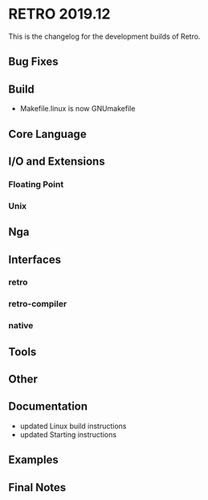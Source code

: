 # RETRO 2019.12

This is the changelog for the development builds of Retro.

## Bug Fixes

## Build

- Makefile.linux is now GNUmakefile

## Core Language

## I/O and Extensions

### Floating Point
 
### Unix

## Nga

## Interfaces

### retro

### retro-compiler

### native

## Tools

## Other

## Documentation

- updated Linux build instructions
- updated Starting instructions

## Examples

## Final Notes
